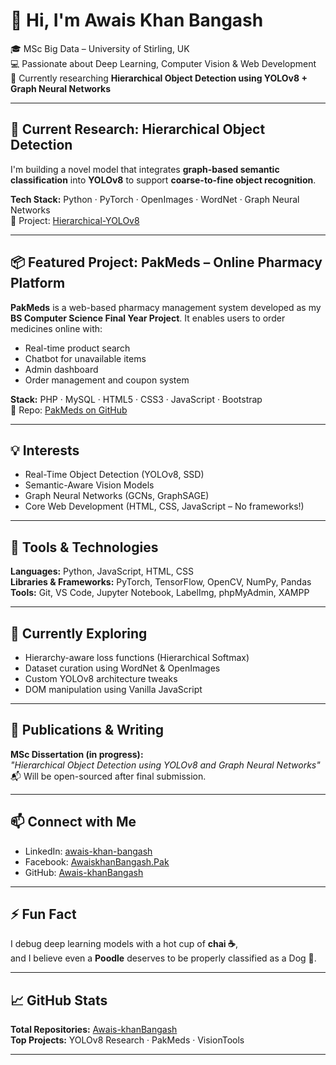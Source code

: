 # 👋 Hi, I'm Awais Khan Bangash

🎓 MSc Big Data – University of Stirling, UK  
💻 Passionate about Deep Learning, Computer Vision & Web Development  
🧠 Currently researching **Hierarchical Object Detection using YOLOv8 + Graph Neural Networks**

---

## 🚀 Current Research: Hierarchical Object Detection

I'm building a novel model that integrates **graph-based semantic classification** into **YOLOv8** to support **coarse-to-fine object recognition**.

**Tech Stack:** Python · PyTorch · OpenImages · WordNet · Graph Neural Networks  
🔗 Project: [Hierarchical-YOLOv8](https://github.com/Awais-khanBangash/Hierarchical-Object-Detection)

---

## 📦 Featured Project: PakMeds – Online Pharmacy Platform

**PakMeds** is a web-based pharmacy management system developed as my **BS Computer Science Final Year Project**. It enables users to order medicines online with:

- Real-time product search
- Chatbot for unavailable items
- Admin dashboard
- Order management and coupon system

**Stack:** PHP · MySQL · HTML5 · CSS3 · JavaScript · Bootstrap  
🔗 Repo: [PakMeds on GitHub](https://github.com/Awais-khanBangash/Pakmeds)

---

## 💡 Interests

- Real-Time Object Detection (YOLOv8, SSD)
- Semantic-Aware Vision Models
- Graph Neural Networks (GCNs, GraphSAGE)
- Core Web Development (HTML, CSS, JavaScript – No frameworks!)

---

## 🧰 Tools & Technologies

**Languages:** Python, JavaScript, HTML, CSS  
**Libraries & Frameworks:** PyTorch, TensorFlow, OpenCV, NumPy, Pandas  
**Tools:** Git, VS Code, Jupyter Notebook, LabelImg, phpMyAdmin, XAMPP

---

## 🌱 Currently Exploring

- Hierarchy-aware loss functions (Hierarchical Softmax)
- Dataset curation using WordNet & OpenImages
- Custom YOLOv8 architecture tweaks
- DOM manipulation using Vanilla JavaScript

---

## 📝 Publications & Writing

**MSc Dissertation (in progress):**  
*"Hierarchical Object Detection using YOLOv8 and Graph Neural Networks"*  
📬 Will be open-sourced after final submission.

---

## 📫 Connect with Me

- LinkedIn: [awais-khan-bangash](https://www.linkedin.com/in/awais-khan-bangash/)
- Facebook: [AwaiskhanBangash.Pak](https://www.facebook.com/AwaiskhanBangash.Pak/)
- GitHub: [Awais-khanBangash](https://github.com/Awais-khanBangash)

---

## ⚡ Fun Fact

I debug deep learning models with a hot cup of **chai ☕**,  
and I believe even a **Poodle** deserves to be properly classified as a Dog 🐶.

---

## 📈 GitHub Stats

**Total Repositories:** [Awais-khanBangash](https://github.com/Awais-khanBangash?tab=repositories)  
**Top Projects:** YOLOv8 Research · PakMeds · VisionTools

---
